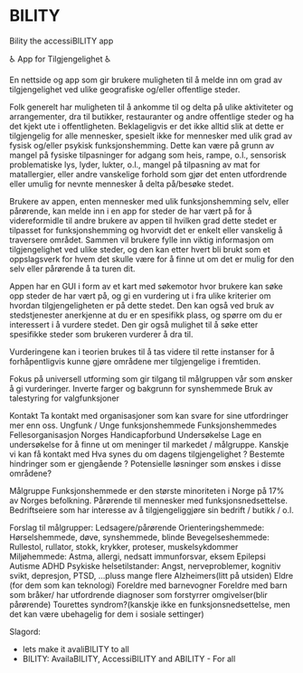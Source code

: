 # BILITY
Bility the accessiBILITY app

♿ App for Tilgjengelighet ♿

En nettside og app som gir brukere muligheten til å melde inn om grad av tilgjengelighet ved ulike geografiske og/eller offentlige steder. 

Folk generelt har muligheten til å ankomme til og delta på ulike aktiviteter og arrangementer, dra til butikker, restauranter og andre offentlige steder og ha det kjekt ute i offentligheten. Beklageligvis er det ikke alltid slik at dette er tilgjengelig for alle mennesker, spesielt ikke for mennesker med ulik grad av fysisk og/eller psykisk funksjonshemming. Dette kan være på grunn av mangel på fysiske tilpasninger for adgang som heis, rampe, o.l., sensorisk problematiske lys, lyder, lukter, o.l., mangel på tilpasning av mat for matallergier, eller andre vanskelige forhold som gjør det enten utfordrende eller umulig for nevnte mennesker å delta på/besøke stedet.

Brukere av appen, enten mennesker med ulik funksjonshemming selv, eller pårørende, kan melde inn i en app for steder de har vært på for å videreformidle til andre brukere av appen til hvilken grad dette stedet er tilpasset for funksjonshemming og hvorvidt det er enkelt eller vanskelig å traversere området. Sammen vil brukere fylle inn viktig informasjon om tilgjengelighet ved ulike steder, og den kan etter hvert bli brukt som et oppslagsverk for hvem det skulle være for å finne ut om det er mulig for den selv eller pårørende å ta turen dit.

Appen har en GUI i form av et kart med søkemotor hvor brukere kan søke opp steder de har vært på, og gi en vurdering ut i fra ulike kriterier om hvordan tilgjengeligheten er på dette stedet. Den kan også ved bruk av stedstjenester anerkjenne at du er en spesifikk plass, og spørre om du er interessert i å vurdere stedet. Den gir også mulighet til å søke etter spesifikke steder som brukeren vurderer å dra til.

Vurderingene kan i teorien brukes til å tas videre til rette instanser for å forhåpentligvis kunne gjøre områdene mer tilgjengelige i fremtiden.

Fokus på universell utforming som gir tilgang til målgruppen vår som ønsker å gi vurderinger.
Inverte farger og bakgrunn for synshemmede
Bruk av talestyring for valgfunksjoner


Kontakt
Ta kontakt med organisasjoner som kan svare for sine utfordringer mer enn oss.
Ungfunk / Unge funksjonshemmede
Funksjonshemmedes Fellesorganisasjon
Norges Handicapforbund
Undersøkelse
Lage en undersøkelse for å finne ut om meninger til markedet / målgruppe. Kanskje vi kan få kontakt med 
Hva synes du om dagens tilgjengelighet ?
Bestemte hindringer som er gjengående ?
Potensielle løsninger som ønskes i disse områdene?

Målgruppe
Funksjonshemmede er den største minoriteten i Norge på 17% av Norges befolkning.
Pårørende til mennesker med funksjonsnedsettelse.
Bedriftseiere som har interesse av å tilgjengeliggjøre sin bedrift / butikk / o.l.

Forslag til målgrupper:
Ledsagere/pårørende
Orienteringshemmede: Hørselshemmede, døve, synshemmede, blinde
Bevegelseshemmede: Rullestol, rullator, stokk,  krykker, proteser, muskelsykdommer
Miljøhemmede: Astma, allergi, nedsatt immunforsvar, eksem
Epilepsi
Autisme
ADHD
Psykiske helsetilstander: Angst, nerveproblemer, kognitiv svikt, depresjon, PTSD, ...pluss mange flere 
Alzheimers(litt på utsiden)
Eldre (for dem som kan teknologi)
Foreldre med barnevogner
Foreldre med barn som bråker/ har utfordrende diagnoser som forstyrrer omgivelser(blir pårørende)
Tourettes syndrom?(kanskje ikke en funksjonsnedsettelse, men det kan være ubehagelig for dem i sosiale settinger)

Slagord:
- lets make it avaliBILITY to all
- BILITY: AvailaBILITY, AccessiBILITY and ABILITY - For all
